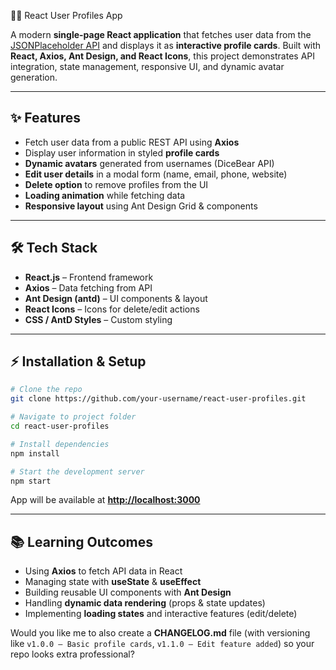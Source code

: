  🧑‍💻 React User Profiles App

A modern **single-page React application** that fetches user data from the [JSONPlaceholder API](https://jsonplaceholder.typicode.com/users) and displays it as **interactive profile cards**. Built with **React, Axios, Ant Design, and React Icons**, this project demonstrates API integration, state management, responsive UI, and dynamic avatar generation.

---

## ✨ Features

* Fetch user data from a public REST API using **Axios**
* Display user information in styled **profile cards**
* **Dynamic avatars** generated from usernames (DiceBear API)
* **Edit user details** in a modal form (name, email, phone, website)
* **Delete option** to remove profiles from the UI
* **Loading animation** while fetching data
* **Responsive layout** using Ant Design Grid & components

---

## 🛠️ Tech Stack

* **React.js** – Frontend framework
* **Axios** – Data fetching from API
* **Ant Design (antd)** – UI components & layout
* **React Icons** – Icons for delete/edit actions
* **CSS / AntD Styles** – Custom styling

---



## ⚡ Installation & Setup

```bash
# Clone the repo
git clone https://github.com/your-username/react-user-profiles.git

# Navigate to project folder
cd react-user-profiles

# Install dependencies
npm install

# Start the development server
npm start
```

App will be available at **[http://localhost:3000](http://localhost:3000)**

---

## 📚 Learning Outcomes

* Using **Axios** to fetch API data in React
* Managing state with **useState** & **useEffect**
* Building reusable UI components with **Ant Design**
* Handling **dynamic data rendering** (props & state updates)
* Implementing **loading states** and interactive features (edit/delete)



Would you like me to also create a **CHANGELOG.md** file (with versioning like `v1.0.0 – Basic profile cards`, `v1.1.0 – Edit feature added`) so your repo looks extra professional?
